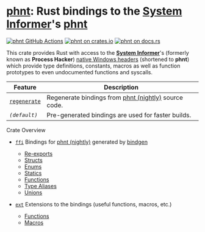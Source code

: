 [phnt][github.com]: Rust bindings to the [System Informer][github.com/sysinf]'s [phnt][github.com/sysinf/phnt]
========================================

[![phnt GitHub Actions][github.com/ci/img]][github.com/ci]
[![phnt on crates.io][crates.io/img]][crates.io]
[![phnt on docs.rs][docs.rs/img]][docs.rs]

This crate provides Rust with access to the **[System Informer][github.com/sysinf]**'s (formerly known as **Process Hacker**) [native Windows headers][github.com/sysinf/phnt] (shortened to **phnt**) which provide type definitions, constants, macros as well as function prototypes to even undocumented functions and syscalls.

| Feature | Description |
| --- | --- |
| [`regenerate`][github.com/src/build.rs] | Regenerate bindings from [phnt (nightly)][github.com/phnt_nightly] source code. |
| *`(default)`* | Pre-generated bindings are used for faster builds. |

Crate Overview
- [`ffi`][docs.rs/ffi] Bindings for [phnt (nightly)][github.com/phnt_nightly] generated by [bindgen][crates.io/bindgen]
  - [Re-exports][docs.rs/ffi/reexports]
  - [Structs][docs.rs/ffi/structs]
  - [Enums][docs.rs/ffi/enums]
  - [Statics][docs.rs/ffi/structs]
  - [Functions][docs.rs/ffi/functions]
  - [Type Aliases][docs.rs/ffi/type-aliases]
  - [Unions][docs.rs/ffi/unions]

- [`ext`][docs.rs/ext] Extensions to the bindings (useful functions, macros, etc.)
  - [Functions][docs.rs/ext/functions]
  - [Macros][docs.rs/ext/macros]

[github.com]:               https://github.com/oberrich/phnt-rs
[github.com/ci]:            https://github.com/oberrich/phnt-rs/actions/workflows/rust.yml
[github.com/ci/img]:        https://github.com/oberrich/phnt-rs/actions/workflows/rust.yml/badge.svg
[github.com/phnt_nightly]:  https://github.com/oberrich/phnt_nightly
[github.com/src/build.rs]:  https://github.com/oberrich/phnt-rs/blob/master/src/build.rs
[github.com/sysinf]:        https://github.com/winsiderss/systeminformer
[github.com/sysinf/phnt]:   https://github.com/winsiderss/systeminformer/tree/master/phnt

[crates.io]:                https://crates.io/crates/phnt
[crates.io/bindgen]:        https://crates.io/crates/bindgen
[crates.io/img]:            https://img.shields.io/crates/v/phnt.svg

[docs.rs]:                  https://docs.rs/phnt
[docs.rs/img]:              https://docs.rs/phnt/badge.svg
[docs.rs/ffi]:              https://docs.rs/phnt/latest/phnt/ffi/index.html
[docs.rs/ffi/reexports]:    https://docs.rs/phnt/latest/phnt/ffi/index.html#reexports
[docs.rs/ffi/structs]:      https://docs.rs/phnt/latest/phnt/ffi/index.html#structs
[docs.rs/ffi/enums]:        https://docs.rs/phnt/latest/phnt/ffi/index.html#enums
[docs.rs/ffi/constants]:    https://docs.rs/phnt/latest/phnt/ffi/index.html#constants
[docs.rs/ffi/statics]:      https://docs.rs/phnt/latest/phnt/ffi/index.html#statics
[docs.rs/ffi/functions]:    https://docs.rs/phnt/latest/phnt/ffi/index.html#functions
[docs.rs/ffi/type-aliases]: https://docs.rs/phnt/latest/phnt/ffi/index.html#types
[docs.rs/ffi/unions]:       https://docs.rs/phnt/latest/phnt/ffi/index.html#unions
[docs.rs/ext]:              https://docs.rs/phnt/latest/phnt/ext/index.html
[docs.rs/ext/functions]:    https://docs.rs/phnt/latest/phnt/ext/index.html#functions
[docs.rs/ext/macros]:       https://docs.rs/phnt/latest/phnt/index.html#macros
